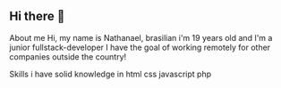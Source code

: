 ## Hi there 👋

About me 
    Hi, my name is Nathanael, brasilian i'm 19 years old and I'm a junior fullstack-developer
    I have the goal of working remotely for other companies outside the country!




Skills
    i have solid knowledge in html css javascript php 






